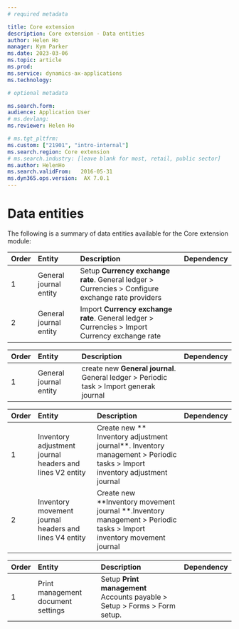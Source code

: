 ```yaml
---
# required metadata

title: Core extension 
description: Core extension - Data entities
author: Helen Ho
manager: Kym Parker
ms.date: 2023-03-06
ms.topic: article
ms.prod: 
ms.service: dynamics-ax-applications
ms.technology: 

# optional metadata

ms.search.form:  
audience: Application User
# ms.devlang: 
ms.reviewer: Helen Ho

# ms.tgt_pltfrm: 
ms.custom: ["21901", "intro-internal"]
ms.search.region: Core extension 
# ms.search.industry: [leave blank for most, retail, public sector]
ms.author: HelenHo
ms.search.validFrom:   2016-05-31
ms.dyn365.ops.version:  AX 7.0.1
---
```


# Data entities

The following is a summary of data entities available for the Core extension  module:

**Order**         | **Entity**                      | **Description**	                                         | **Dependency**
:-----            |:------------------------        |:-------------------                                      |:------------------------
1	                | General journal entity  | Setup  **Currency exchange rate**. General ledger > Currencies > Configure exchange rate providers 
2	                | General journal entity  | Import  **Currency exchange rate**. General ledger > Currencies > Import Currency exchange rate 

**Order**         | **Entity**                      | **Description**	                                         | **Dependency**
:-----            |:------------------------        |:-------------------                                      |:------------------------
1	                | General journal entity  | create new  **General journal**. General ledger > Periodic task > Import generak journal

**Order**         | **Entity**                      | **Description**	                                         | **Dependency**
:-----            |:------------------------        |:-------------------                                      |:------------------------
1	                | Inventory adjustment journal headers and lines V2 entity | Create new ** Inventory adjustment journal**. Inventory management > Periodic tasks > Import inventory adjustment journal
2	                | Inventory movement journal headers and lines V4 entity  | Create new **Inventory movement journal  **.Inventory management > Periodic tasks > Import inventory movement journal

**Order**         | **Entity**                      | **Description**	                                         | **Dependency**
:-----            |:------------------------        |:-------------------                                      |:------------------------
1	                | Print management document settings  | Setup  **Print management** Accounts payable > Setup > Forms > Form setup. 
